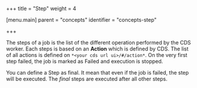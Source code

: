 +++
title = "Step"
weight = 4

[menu.main]
parent = "concepts"
identifier = "concepts-step"

+++

The steps of a job is the list of the different operation performed by the CDS worker. Each steps is based on an **Action** which is defined by CDS. The list of all actions is defined on `*<your cds url ui>/#/action*`. On the very first step failed, the job is marked as Failed and execution is stopped.

You can define a Step as final. It mean that even if the job is failed, the step will be executed. The *final* steps are executed after all other steps.

